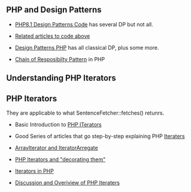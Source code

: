 ## PHP and Design Patterns

- [PHP8.1 Design Patterns Code](https://github.com/gabrielanhaia/php-design-patterns) has several DP but not all.

- [Related articles to code above](https://medium.com/@anhaia.gabriel)

- [Design Patterns PHP](https://designpatternsphp.readthedocs.io/en/latest/README.html) has all classical DP, plus some more.

- [Chain of Resposibilty Pattern](https://orangesoft.co/blog/chain-of-responsibility-design-pattern-in-php) in PHP

## Understanding PHP Iterators 

## PHP Iterators

They are applicable to what SentenceFetcher::fetches() retunrs.

- Basic Introduction to [PHP ITerators](https://www.w3schools.com/php/php_iterables.asp)

- Good Series of articles that go step-by-step explaining PHP [Iteraters](https://webmobtuts.com/?s=PHP+Iterators+Part+2)

- [ArrayIterator and IteratorArregate](https://www.sitepoint.com/creating-strictly-typed-arrays-collections-php/)

- [PHP Iterators and "decorating them"](http://piotrpasich.com/spl-iterators-against-the-performance/)

- [Iterators in PHP](https://www.sitepoint.com/using-spl-iterators-1/)

- [Discussion and Overiview of PHP Iteraters](https://startutorial.com/view/modern-php-developer-iterator)
